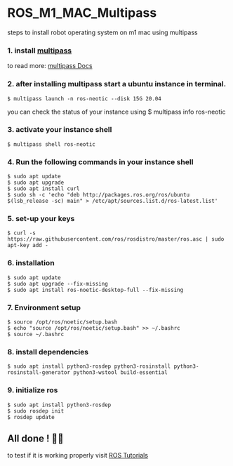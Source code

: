 # ROS_M1_MAC_Multipass

steps to install robot operating system on m1 mac using multipass


### 1. install [multipass](https://multipass.run/https://multipass.run/)

to read more: [multipass Docs](https://multipass.run/docs)

### 2. after installing multipass start a ubuntu instance in terminal.

    $ multipass launch -n ros-neotic --disk 15G 20.04

you can check the status of your instance using $ multipass info ros-neotic

### 3. activate your instance shell 

    $ multipass shell ros-neotic

### 4. Run the following commands in your instance shell

    $ sudo apt update
    $ sudo apt upgrade
    $ sudo apt install curl
    $ sudo sh -c 'echo "deb http://packages.ros.org/ros/ubuntu $(lsb_release -sc) main" > /etc/apt/sources.list.d/ros-latest.list'

### 5. set-up your keys

    $ curl -s https://raw.githubusercontent.com/ros/rosdistro/master/ros.asc | sudo apt-key add -

### 6. installation

    $ sudo apt update
    $ sudo apt upgrade --fix-missing
    $ sudo apt install ros-noetic-desktop-full --fix-missing
  
### 7. Environment setup

    $ source /opt/ros/noetic/setup.bash
    $ echo "source /opt/ros/noetic/setup.bash" >> ~/.bashrc
    $ source ~/.bashrc

### 8. install dependencies
  
    $ sudo apt install python3-rosdep python3-rosinstall python3-rosinstall-generator python3-wstool build-essential

### 9. initialize ros

    $ sudo apt install python3-rosdep
    $ sudo rosdep init
    $ rosdep update
    
## All done ! 🥳🎉

to test if it is working properly visit [ROS Tutorials](http://wiki.ros.org/ROS/Tutorials) 


  
